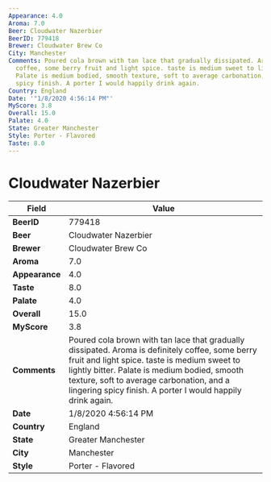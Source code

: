 ```yaml
---
Appearance: 4.0
Aroma: 7.0
Beer: Cloudwater Nazerbier
BeerID: 779418
Brewer: Cloudwater Brew Co
City: Manchester
Comments: Poured cola brown with tan lace that gradually dissipated. Aroma is definitely
  coffee, some berry fruit and light spice. taste is medium sweet to lightly bitter.
  Palate is medium bodied, smooth texture, soft to average carbonation, and a lingering
  spicy finish. A porter I would happily drink again.
Country: England
Date: '"1/8/2020 4:56:14 PM"'
MyScore: 3.8
Overall: 15.0
Palate: 4.0
State: Greater Manchester
Style: Porter - Flavored
Taste: 8.0
---
```


# Cloudwater Nazerbier

| Field         | Value |
|---------------|-------|
| **BeerID** | 779418 |
| **Beer** | Cloudwater Nazerbier |
| **Brewer** | Cloudwater Brew Co |
| **Aroma** | 7.0 |
| **Appearance** | 4.0 |
| **Taste** | 8.0 |
| **Palate** | 4.0 |
| **Overall** | 15.0 |
| **MyScore** | 3.8 |
| **Comments** | Poured cola brown with tan lace that gradually dissipated. Aroma is definitely coffee, some berry fruit and light spice. taste is medium sweet to lightly bitter. Palate is medium bodied, smooth texture, soft to average carbonation, and a lingering spicy finish. A porter I would happily drink again. |
| **Date** | 1/8/2020 4:56:14 PM |
| **Country** | England |
| **State** | Greater Manchester |
| **City** | Manchester |
| **Style** | Porter - Flavored |
